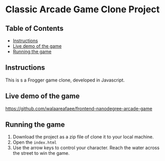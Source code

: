 # Classic Arcade Game Clone Project

## Table of Contents

- [Instructions](#instructions)
- [Live demo of the game](#Live-demo-of-the-game)
- [Running the game](#Running-the-game)


## Instructions

This is s a Frogger game clone, developed in Javascript.

## Live demo of the game

https://github.com/walaareafaee/frontend-nanodegree-arcade-game

## Running the game

1. Download the project as a zip file of clone it to your local machine.
2. Open the `index.html`
3. Use the arrow keys to control your character. Reach the water across the street to win the game.

